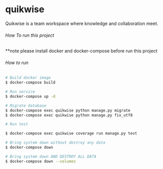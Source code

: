 # quikwise
Quikwise is a team workspace where knowledge and collaboration meet.

###### How To run this project

**note please install docker and docker-compose before run this project

###### How to run
```sh
# Build docker image
$ docker-compose build

# Run service
$ docker-compose up -d

# Migrate database
$ docker-compose exec quikwise python manage.py migrate
$ docker-compose exec quikwise python manage.py fix_utf8

# Run test

$ docker-compose exec quikwise coverage run manage.py test

# Bring system down without destroy any data
$ docker-compose down

# Bring system down AND DESTROY ALL DATA
$ docker-compose down --volumes
```


